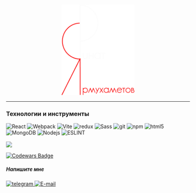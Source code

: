 <!-- ### Привет, меня зовут Ринат😃 -->

<!-- * Учу react, express, mongodb 🧑‍🎓
* Стараюсь писать понятный код ✏️ -->



<div id="header" align="center">
  <img src="./icons/logo_Rinat_white.png" width="200"/>
</div>

***


  
### Технологии и инструменты

<!-- <div>
  <img src="./icons/javascript-original.svg" title="JavaScript" alt="JavaScript" width="40" height="40"/>
  <img src="./icons/git-colored.svg" title="Git" **alt="Git" width="40" height="40"/>
  <img src="./icons/react-original.svg" title="React Native" **alt="React Native" width="40" height="40"/>
  <img src="./icons/webpack-original.svg" title="WebPack" alt="WebPack" width="40" height="40"/>
  <img src="./icons/css3-plain-wordmark.svg"  title="CSS3" alt="CSS" width="40" height="40"/>
  <img src="./icons/html5-original.svg" title="HTML5" alt="HTML" width="40" height="40"/>
  <img src="./icons/sass-original.svg" title="Sass" **alt="Sass" width="40" height="40"/>
</div> -->

<p>
  <img alt="React" src="https://img.shields.io/badge/-React-45b8d8?style=flat-square&logo=react&logoColor=white" />
  <img alt="Webpack" src="https://img.shields.io/badge/-Webpack-8DD6F9?style=flat-square&logo=webpack&logoColor=white" /> 
  <img alt="Vite" src="https://img.shields.io/badge/-Vite-ff69b4" /> 
<!--   <img alt="TypeScript" src="https://img.shields.io/badge/-TypeScript-007ACC?style=flat-square&logo=typescript&logoColor=white" /> -->
  <img alt="redux" src="https://img.shields.io/badge/-Redux-764ABC?style=flat-square&logo=redux&logoColor=white" />
  <img alt="Sass" src="https://img.shields.io/badge/-Sass-CC6699?style=flat-square&logo=sass&logoColor=white" />
  <img alt="git" src="https://img.shields.io/badge/-Git-F05032?style=flat-square&logo=git&logoColor=white" />
  <img alt="npm" src="https://img.shields.io/badge/-NPM-CB3837?style=flat-square&logo=npm&logoColor=white" />
  <img alt="html5" src="https://img.shields.io/badge/-HTML5-E34F26?style=flat-square&logo=html5&logoColor=white" />
  <img alt="MongoDB" src="https://img.shields.io/badge/-MongoDB-13aa52?style=flat-square&logo=mongodb&logoColor=white" />
  <img alt="Nodejs" src="https://img.shields.io/badge/-Nodejs-43853d?style=flat-square&logo=Node.js&logoColor=white" />
  <img alt="ESLINT" src="https://img.shields.io/badge/eslint-3A33D1?style=for-the-badge&logo=eslint&logoColor=white" height='20'/>
  
</p>

 <!-- ### Статистика :  -->
<a href="https://github.com/anuraghazra/convoychat">
  <img height=200 align="center" src="https://github-readme-stats.vercel.app/api/top-langs?username=ri-yarm&layout=compact&langs_count=8&card_width=320" />
</a>

 [![Codewars Badge](https://www.codewars.com/users/thogus/badges/large)](https://www.codewars.com/users/thogus)




<!--  [![GitHub Streak](http://github-readme-streak-stats.herokuapp.com?user=ri-yarm&theme=dark&hide_border=true&border_radius=5&locale=ru&date_format=M%20j%5B%2C%20Y%5D)](https://git.io/streak-stats) -->

##### Напишите мне

<p>
    <a href="https://t.me/ri_yarm">
      <img src=https://img.shields.io/badge/-telegram-red?color=white&logo=telegram&logoColor alt="telegram"/>
    </a>
    <a href="mailto:learrinatyarmuhametov@gmail.com">
      <img src="https://img.shields.io/badge/Gmail-D14836?style=for-the-badge&logo=gmail&logoColor=white" alt="E-mail" height='20' />
    </a>
  </p>
